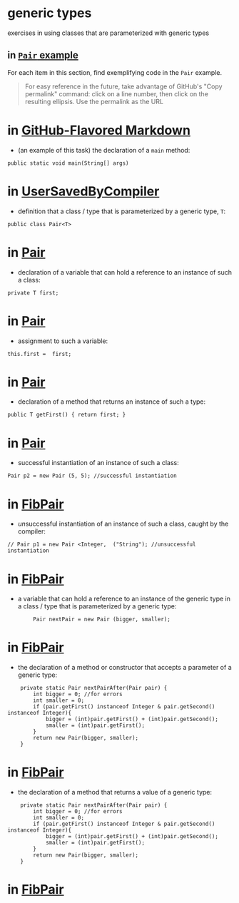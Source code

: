 # generic types

exercises in using classes that are parameterized with
generic types

## in [`Pair` example](https://github.com/stuyvesant-cs/solutionsHolmes/tree/master/2019-04-05_PairOfGenerics)

For each item in this section, find exemplifying code in the `Pair` example.
>For easy reference in the future, take advantage of
GitHub's "Copy permalink" command: click on a line number,
then click on the resulting ellipsis. Use the permalink as the URL
# in [GitHub-Flavored Markdown](https://help.github.com/en/articles/basic-writing-and-formatting-syntax#links)


- (an example of this task) the declaration of a `main` method:
```
public static void main(String[] args)
```
# in [UserSavedByCompiler](https://github.com/stuyvesant-cs/solutionsHolmes/blob/21b641c9dda3c43d3e71de138c24c29f11687d88/2019-04-05_PairOfGenerics/UserSavedByCompiler.java#L11)


- definition that a class / type that is parameterized by a generic type, `T`:
```
public class Pair<T>
```
# in [Pair](https://github.com/stuyvesant-cs/skeletonsHolmes/blob/34c2e635cbaebf480a7906aa63c046c4d9253ca7/5D_genericTypes/FibPair/Pair.java#L8)


- declaration of a variable that can hold a reference to an instance
of such a class:
```
private T first;
```
# in [Pair](https://github.com/stuyvesant-cs/skeletonsHolmes/blob/34c2e635cbaebf480a7906aa63c046c4d9253ca7/5D_genericTypes/FibPair/Pair.java#L10)


- assignment to such a variable:
```
this.first =  first;
```
# in [Pair](https://github.com/stuyvesant-cs/skeletonsHolmes/blob/34c2e635cbaebf480a7906aa63c046c4d9253ca7/5D_genericTypes/FibPair/Pair.java#L14)


- declaration of a method that returns an instance of such a type:
```
public T getFirst() { return first; }
```
# in [Pair](https://github.com/stuyvesant-cs/skeletonsHolmes/blob/34c2e635cbaebf480a7906aa63c046c4d9253ca7/5D_genericTypes/FibPair/Pair.java#L18)


- successful instantiation of an instance of such a class:
```
Pair p2 = new Pair (5, 5); //successful instantiation
```
# in [FibPair](https://github.com/SergeiMishchenko/5D_genericTypes/blob/37d17610a28e86137dde5cba4989de4048ac4966/FibPair/FibPair.java#L12)


- *un*successful instantiation of an instance of such a class,
caught by the compiler:
```
// Pair p1 = new Pair <Integer,  ("String"); //unsuccessful instantiation
```
# in [FibPair](https://github.com/SergeiMishchenko/5D_genericTypes/blob/37d17610a28e86137dde5cba4989de4048ac4966/FibPair/FibPair.java#L11)


- a variable that can hold a reference to an instance of the generic type
in a class / type that is parameterized by a generic type:
```
		Pair nextPair = new Pair (bigger, smaller);
```
# in [FibPair](https://github.com/SergeiMishchenko/5D_genericTypes/blob/00b605e2a0dadc9b27bb0ee24149e41a8d01bfab/FibPair/FibPair.java#L61)


- the declaration of a method or constructor that accepts a parameter of a generic type:
```
    private static Pair nextPairAfter(Pair pair) {
        int bigger = 0; //for errors
		int smaller = 0;
		if (pair.getFirst() instanceof Integer & pair.getSecond() instanceof Integer){
			bigger = (int)pair.getFirst() + (int)pair.getSecond();
			smaller = (int)pair.getFirst();
		}
		return new Pair(bigger, smaller);
    }
```
# in [FibPair](https://github.com/SergeiMishchenko/5D_genericTypes/blob/00b605e2a0dadc9b27bb0ee24149e41a8d01bfab/FibPair/FibPair.java#L54)


- the declaration of a method that returns a value of a generic type:
```
    private static Pair nextPairAfter(Pair pair) {
        int bigger = 0; //for errors
		int smaller = 0;
		if (pair.getFirst() instanceof Integer & pair.getSecond() instanceof Integer){
			bigger = (int)pair.getFirst() + (int)pair.getSecond();
			smaller = (int)pair.getFirst();
		}
		return new Pair(bigger, smaller);
    }
```
# in [FibPair](https://github.com/SergeiMishchenko/5D_genericTypes/blob/00b605e2a0dadc9b27bb0ee24149e41a8d01bfab/FibPair/FibPair.java#L54)


